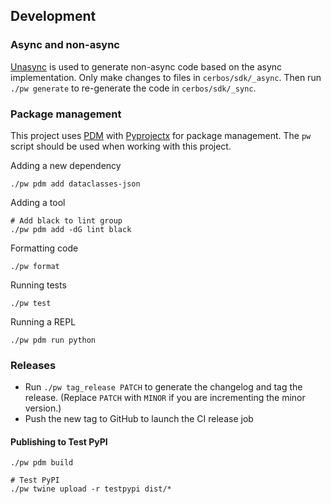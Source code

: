 ## Development

### Async and non-async

[Unasync](https://unasync.readthedocs.io/en/latest/index.html) is used to generate non-async code based on the async implementation. Only make changes to files in `cerbos/sdk/_async`. Then run `./pw generate` to re-generate the code in `cerbos/sdk/_sync`.


### Package management
This project uses [PDM](https://pdm.fming.dev) with [Pyprojectx](https://pyprojectx.github.io) for package management. The `pw` script should be used when working with this project.

Adding a new dependency

```shell
./pw pdm add dataclasses-json
```

Adding a tool

```shell
# Add black to lint group
./pw pdm add -dG lint black
```

Formatting code

```shell
./pw format
```

Running tests

```shell
./pw test
```

Running a REPL

```shell
./pw pdm run python
```

### Releases

- Run `./pw tag_release PATCH` to generate the changelog and tag the release. (Replace `PATCH` with `MINOR` if you are incrementing the minor version.)
- Push the new tag to GitHub to launch the CI release job


#### Publishing to Test PyPI

```shell
./pw pdm build

# Test PyPI
./pw twine upload -r testpypi dist/*
```

